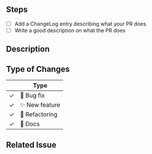 <!--

Thank you for submitting a PR to astroid!

To ease our work reviewing your PR, do make sure to mark the complete the following boxes.

-->

## Steps

- [ ] Add a ChangeLog entry describing what your PR does
- [ ] Write a good description on what the PR does

## Description


## Type of Changes
<!-- Leave the corresponding lines for the applicable type of change: -->
|   | Type |
| ------------- | ------------- |
| ✓  | :bug: Bug fix  |
| ✓  | :sparkles: New feature |
| ✓  | :hammer: Refactoring  |
| ✓  | :scroll: Docs |

## Related Issue

<!-- 
If this PR fixes a particular issue, use the following to automatically close that issue
once this PR gets merged:

Closes #XXX 
-->
